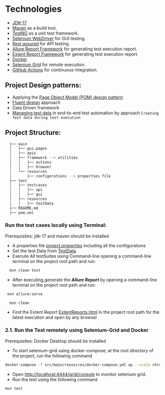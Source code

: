 # Technologies

* [JDK-17](https://www.oracle.com/java/technologies/downloads/#jdk17-windows)
* [Maven](https://maven.apache.org/) as a build tool.
* [TestNG](https://testng.org/) as a unit test framework.
* [Selenium WebDriver](https://www.selenium.dev/documentation/en/) for GUI testing.
* [Rest assured](https://javadoc.io/doc/io.rest-assured/rest-assured/latest/index.html) for API testing.
* [Allure Report Framework](https://docs.qameta.io/allure/) for generating test execution report.
* [Extent Report Framework](https://www.extentreports.com/docs/versions/4/java/) for generating test execution report.
* [Docker](https://docs.docker.com/)
* [Selenium Grid](https://www.selenium.dev/documentation/grid/) for remote execution.
* [GitHub Actions](https://docs.github.com/en/actions) for continuous integration.

## Project Design patterns:

* Applying the [Page Object Model (POM) design pattern](https://www.browserstack.com/guide/page-object-model-in-selenium#:~:text=Page%20Object%20Model%2C%20also%20known,application%20as%20a%20class%20file.)
* [Fluent design](https://java-design-patterns.com/patterns/fluentinterface/) approach
* Data Driven framework
* [Managing test data](https://www.ontestautomation.com/managing-test-data-in-end-to-end-test-automation/?fbclid=IwAR3JVpSg8jkhxVMgcPzihHDPzSWebbPxLZ7RxX22QQeJlSwQBNhNiXq-koU) in end-to-end test automation by approach `Creating test data during test execution`

## Project Structure:

```bash
  ├── main
  │   ├── gui.pages
  │   ├── apis
  │   ├── framework --> utilities
  │   │   ├── actions
  │   │   ├── browser    
  │   └── resources
  │       ├── configerations --> properties file
  ├── test
  │   ├── testcases 
  │   │   ├── api
  │   │   ├── gui
  │   ├── resources
  │   │   ├── testData 
  ├── README.md
  ├── pom.xml
```



### Run the test cases locally using Terminal:
Prerequisites: jdk-17 and maven should be installed

* A properties file [project.properties](src/main/resources)  including all the configurations
* Set the test Data from [TestData](src/test/resources/TestData)
* Execute All testSuites using Command-line opening a command-line terminal on the project root path and run:
```bash
  mvn clean test
  ```
* After executing,generate the ***Allure Report*** by opening a command-line terminal on the project root path and run:
```bash
 mvn allure:serve
  ```
```bash
  mvn clean
  ```
* Find the Extent Report [ExtentReports.html](ExtentReports.html) in the project root path for the latest execution and
  open by any browser

### 2.1. Run the Test remotely using Selenium-Grid and Docker
Prerequisites: Docker Desktop should be installed
* To start selenium-grid using docker-compose; at the root directory of the project, run the following command <br />
```bash
docker-compose -f src/main/resources/docker-compose.yml up --scale chrome=2 --remove-orphans -d
```
* Open [http://localhost:4444/grid/console](http://localhost:4444/grid/console) to monitor selenium grid.
* Run the test using the following command <br />
```bash
mvn test
```




